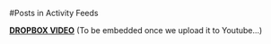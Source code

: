 #Posts in Activity Feeds

[**DROPBOX VIDEO**](https://www.dropbox.com/s/re1ea7ib6ac3kf5/buddyboss-platform-posts-in-activity-feeds.mp4?raw=1)
(To be embedded once we upload it to Youtube...)